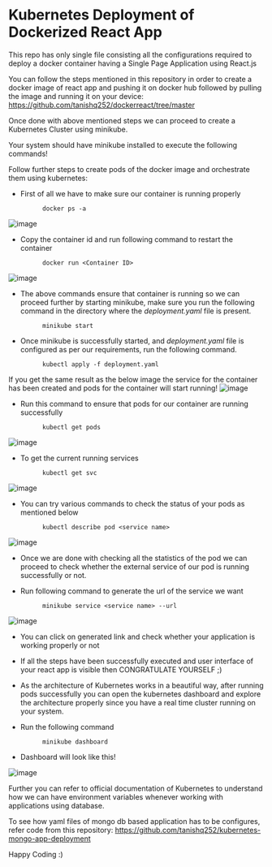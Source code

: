 # Kubernetes Deployment of Dockerized React App

This repo has only single file consisting all the configurations required to deploy a docker container having a Single Page Application using React.js

You can follow the steps mentioned in this repository in order to create a docker image of react app and pushing it on docker hub followed by pulling the image and running it on your device: https://github.com/tanishq252/dockerreact/tree/master

Once done with above mentioned steps we can proceed to create a Kubernetes Cluster using minikube.

Your system should have minikube installed to execute the following commands!

Follow further steps to create pods of the docker image and orchestrate them using kubernetes:

- First of all we have to make sure our container is running properly

            docker ps -a
            
![image](https://user-images.githubusercontent.com/78098329/195972083-254eca2d-f731-46b1-af86-7aec8527b633.png)

- Copy the container id and run following command to restart the container

            docker run <Container ID>
            
 ![image](https://user-images.githubusercontent.com/78098329/195972206-b4f24e3a-a84b-49c6-aca5-135aaf3a1cc1.png)

- The above commands ensure that container is running so we can proceed further by starting minikube, make sure you run the following command in the directory where the *deployment.yaml* file is present.

            minikube start
            
- Once minikube is successfully started, and *deployment.yaml* file is configured as per our requirements, run the following command.

            kubectl apply -f deployment.yaml
  
If you get the same result as the below image the service for the container has been created and pods for the container will start running!
![image](https://user-images.githubusercontent.com/78098329/195972610-c863b8f4-74c9-4ffe-a332-d00715d0ec7d.png)

- Run this command to ensure that pods for our container are running successfully

            kubectl get pods
            
![image](https://user-images.githubusercontent.com/78098329/195972734-d4f88bd8-4200-427e-9f75-4d9342529cc5.png)

- To get the current running services

            kubectl get svc
            
![image](https://user-images.githubusercontent.com/78098329/195972828-8cacd984-768b-4793-81fe-8ef02c645582.png)

- You can try various commands to check the status of your pods as mentioned below

            kubectl describe pod <service name>
            
![image](https://user-images.githubusercontent.com/78098329/195972870-aab4b235-a68b-4560-ad37-101e823e3970.png)

- Once we are done with checking all the statistics of the pod we can proceed to check whether the external service of our pod is running successfully or not.
- Run following command to generate the url of the service we want

            minikube service <service name> --url
            
![image](https://user-images.githubusercontent.com/78098329/195973324-6f449bf8-61c9-4b1a-9863-aa83b4325931.png)

- You can click on generated link and check whether your application is working properly or not

- If all the steps have been successfully executed and user interface of your react app is visible then CONGRATULATE YOURSELF ;)

- As the architecture of Kubernetes works in a beautiful way, after running pods successfully you can open the kubernetes dashboard and explore the architecture properly since you have a real time cluster running on your system.

- Run the following command

            minikube dashboard
            
- Dashboard will look like this!
            
![image](https://user-images.githubusercontent.com/78098329/195973594-f7cef4da-fd7f-4626-ad60-daadb5077282.png)

Further you can refer to official documentation of Kubernetes to understand how we can have environment variables whenever working with applications using database.

To see how yaml files of mongo db based application has to be configures, refer code from this repository: https://github.com/tanishq252/kubernetes-mongo-app-deployment

Happy Coding :)

            
